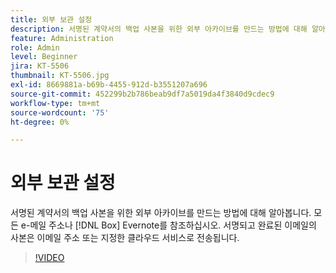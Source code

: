 ```yaml
---
title: 외부 보관 설정
description: 서명된 계약서의 백업 사본을 위한 외부 아카이브를 만드는 방법에 대해 알아봅니다.
feature: Administration
role: Admin
level: Beginner
jira: KT-5506
thumbnail: KT-5506.jpg
exl-id: 8669881a-b69b-4455-912d-b3551207a696
source-git-commit: 452299b2b786beab9df7a5019da4f3840d9cdec9
workflow-type: tm+mt
source-wordcount: '75'
ht-degree: 0%

---
```


# 외부 보관 설정

서명된 계약서의 백업 사본을 위한 외부 아카이브를 만드는 방법에 대해 알아봅니다. 모든 e-메일 주소나 [!DNL Box] Evernote를 참조하십시오. 서명되고 완료된 이메일의 사본은 이메일 주소 또는 지정한 클라우드 서비스로 전송됩니다.

>[!VIDEO](https://video.tv.adobe.com/v/3409072?quality=12&learn=on&hidetitle=true)